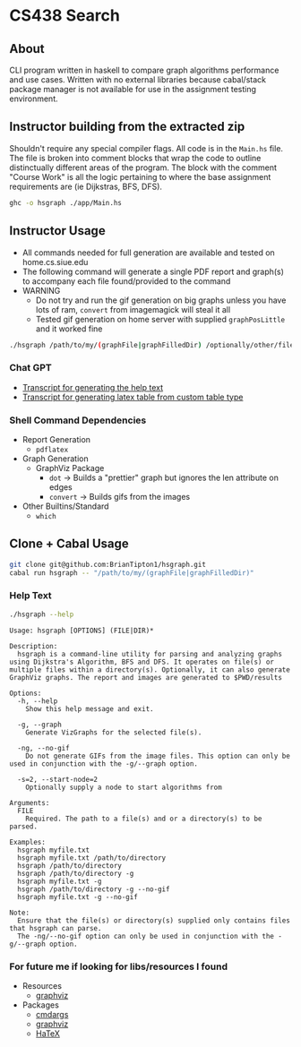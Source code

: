 # CS438 Search

## About 
CLI program written in haskell to compare graph algorithms performance and use cases. Written with no external libraries because cabal/stack package manager is not available for use in the assignment testing environment. 

##  Instructor building from the extracted zip
Shouldn't require any special compiler flags. All code is in the `Main.hs` file. The file is broken into comment blocks that wrap the code to outline  distinctually different areas of the program. The block with the comment "Course Work" is all the logic pertaining to where the base assignment requirements are (ie Dijkstras, BFS, DFS).
```bash
ghc -o hsgraph ./app/Main.hs
```
## Instructor Usage
- All commands needed for full generation are available and tested on home.cs.siue.edu
- The following command will generate a single PDF report and graph(s) to accompany each file found/provided to the command
- WARNING
  - Do not try and run the gif generation on big graphs unless you have lots of ram, `convert` from imagemagick will steal it all
  - Tested gif generation on home server with supplied `graphPosLittle` and it worked fine
```bash
./hsgraph /path/to/my/(graphFile|graphFilledDir) /optionally/other/file(s) -g
```

### Chat GPT
 - [Transcript for generating the help text](https://chat.openai.com/share/9af8ee57-d54a-4ad2-a799-8bac8a9a7f88)
 - [Transcript for generating latex table from custom table type](https://chat.openai.com/share/9ba74a22-018a-4302-abd3-81778c888b32)

### Shell Command Dependencies
- Report Generation
    - `pdflatex`
- Graph Generation
    - GraphViz Package
        - `dot` -> Builds a "prettier" graph but ignores the len attribute on edges
        - `convert` -> Builds gifs from the images
- Other Builtins/Standard
    - `which`

## Clone + Cabal Usage 
```bash
git clone git@github.com:BrianTipton1/hsgraph.git
cabal run hsgraph -- "/path/to/my/(graphFile|graphFilledDir)"
```

### Help Text
```bash
./hsgraph --help
```
```
Usage: hsgraph [OPTIONS] (FILE|DIR)*

Description:
  hsgraph is a command-line utility for parsing and analyzing graphs using Dijkstra's Algorithm, BFS and DFS. It operates on file(s) or multiple files within a directory(s). Optionally, it can also generate GraphViz graphs. The report and images are generated to $PWD/results

Options:
  -h, --help
    Show this help message and exit.

  -g, --graph
    Generate VizGraphs for the selected file(s).

  -ng, --no-gif
    Do not generate GIFs from the image files. This option can only be used in conjunction with the -g/--graph option.

  -s=2, --start-node=2
    Optionally supply a node to start algorithms from

Arguments:
  FILE
    Required. The path to a file(s) and or a directory(s) to be parsed.

Examples:
  hsgraph myfile.txt
  hsgraph myfile.txt /path/to/directory
  hsgraph /path/to/directory
  hsgraph /path/to/directory -g
  hsgraph myfile.txt -g
  hsgraph /path/to/directory -g --no-gif
  hsgraph myfile.txt -g --no-gif

Note:
  Ensure that the file(s) or directory(s) supplied only contains files that hsgraph can parse.
  The -ng/--no-gif option can only be used in conjunction with the -g/--graph option.
```

### For future me if looking for libs/resources I found
- Resources
  - [graphviz](https://graphviz.org/)
- Packages
  - [cmdargs](https://hackage.haskell.org/package/cmdargs)
  - [graphviz](https://hackage.haskell.org/package/graphviz)
  - [HaTeX](https://hackage.haskell.org/package/HaTeX)
